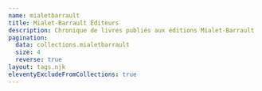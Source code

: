 ```yaml
---
name: mialetbarrault
title: Mialet-Barrault Éditeurs
description: Chronique de livres publiés aux éditions Mialet-Barrault
pagination:
  data: collections.mialetbarrault
  size: 4
  reverse: true
layout: tags.njk
eleventyExcludeFromCollections: true
---
```

